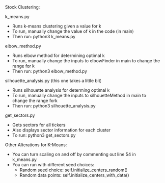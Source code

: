 Stock Clustering:

k_means.py
- Runs k-means clustering given a value for k
- To run, manually change the value of k in the code (in main)
- Then run: python3 k_means.py

elbow_method.py
- Runs elbow method for determining optimal k
- To run, manually change the inputs to elbowFinder in main to change the range for k
- Then run: python3 elbow_method.py

silhouette_analysis.py (this one takes a little bit)
- Runs silhouette analysis for determing optimal k
- To run, manually change the inputs to silhouetteMethod in main to change the range fork
- Then run: python3 silhouette_analysis.py

get_sectors.py
- Gets sectors for all tickers 
- Also displays sector information for each cluster 
- To run: python3 get_sectors.py

Other Alterations for K-Means:
- You can turn scaling on and off by commenting out line 54 in k_means.py
- You can run with different seed choices: 
     - Random seed choice: self.initialize_centers_random() 
     - Random data points: self.initialize_centers_with_data()